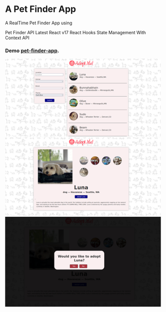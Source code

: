 # A Pet Finder App

A RealTime Pet Finder App using 

Pet Finder API
Latest React v17
React Hooks
State Management With Context API

### Demo [pet-finder-app](https://suspicious-joliot-89d6df.netlify.app/).

<p align="center">
  <img src="./public/homepage.png">
  <br />
  <img src="./public/detail-page.png">
  <br />
  <img src="./public/adopt-me.png">
</p>
